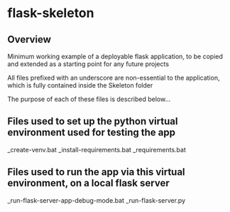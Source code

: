 # flask-skeleton

## Overview

 Minimum working example of a deployable flask application, to be copied and extended as a starting point for any future projects

 All files prefixed with an underscore are non-essential to the application, which is fully contained inside the Skeleton folder
 
 The purpose of each of these files is described below...
 

## Files used to set up the python virtual environment used for testing the app
 _create-venv.bat
 _install-requirements.bat
 _requirements.bat
 

## Files used to run the app via this virtual environment, on a local flask server
 _run-flask-server-app-debug-mode.bat
 _run-flask-server.py
